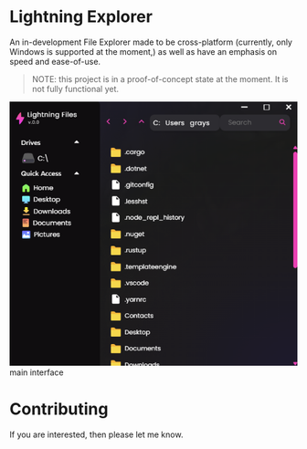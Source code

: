 # Lightning Explorer

An in-development File Explorer made to be cross-platform (currently, only Windows is supported at the moment,) as well as have an emphasis on speed and ease-of-use.

> NOTE: this project is in a proof-of-concept state at the moment. It is not fully functional yet.

![demo](assets/images/demo1.png)
main interface

# Contributing

If you are interested, then please let me know.
